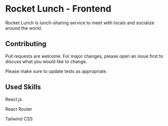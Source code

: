 # Rocket Lunch - Frontend

Rocket Lunch is lunch-sharing service to meet with locals and socialize around the world.

## Contributing

Pull requests are welcome. For major changes, please open an issue first to discuss what you would like to change.

Please make sure to update tests as appropriate.

## Used Skills

React.js

React Router

Tailwind CSS